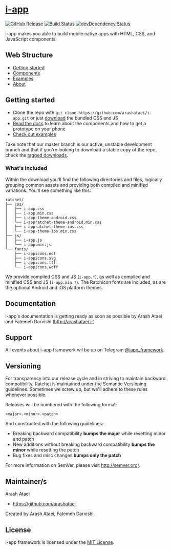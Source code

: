 # [i-app](http://iapp-framework.ir)
[![GitHub Release](https://img.shields.io/github/release/twbs/ratchet.svg)](https://github.com/twbs/ratchet/releases)
[![Build Status](https://img.shields.io/travis/twbs/ratchet/master.svg)](https://travis-ci.org/twbs/ratchet)
[![devDependency Status](https://img.shields.io/david/dev/twbs/ratchet.svg)](https://david-dm.org/twbs/ratchet#info=devDependencies)


i-app makes you able to build mobile native apps with HTML, CSS, and JavaScript components.

## Web Structure

- [Getting started](http://iapp-framework.ir/ia-v2.0/getting-started/)
- [Components](http://iapp-framework.ir/ia-v2.0/components)
- [Examples](http://iapp-framework.ir/ia-v2.0/examples)
- [About](http://iapp-framework.ir/ia-v2.0/about)

## Getting started

- Clone the repo with `git clone https://github.com/arashataei/i-app.git` or just [<a href="https://github.com/arashataei/i-app/archive/master.zip">download</a>](https://github.com/arashataei/i-app/archive/master.zip) the bundled CSS and JS
- [Read the docs](http://iapp-framework.ir/ia-v2.0/getting-started/) to learn about the components and how to get a prototype on your phone
- [Check out examples](http://iapp-framework.ir/examples/)

Take note that our master branch is our active, unstable development branch and that if you're looking to download a stable copy of the repo, check the [tagged downloads](https://github.com/arashataei/i-app/tags).

### What's included

Within the download you'll find the following directories and files, logically grouping common assets and providing both compiled and minified variations. You'll see something like this:

```
ratchet/
├── css/
│   ├── i-app.css
│   ├── i-app.min.css
│   ├── i-app-theme-android.css
│   └── i-appratchet-theme-android.min.css
│   ├── i-appratchet-theme-ios.css
│   └── i-app-theme-ios.min.css
├── js/
│   ├── i-app.js
│   └── i-app.min.js
└── fonts/
    ├── i-appicons.eot
    ├── i-appicons.svg
    ├── i-appicons.ttf
    └── i-appicons.woff
```

We provide compiled CSS and JS (`i-app.*`), as well as compiled and minified CSS and JS (`i-app.min.*`). The Ratchicon fonts are included, as are the optional Android and iOS platform themes.

## Documentation

i-app's documentation is getting ready as soon as possible by Arash Ataei and Fatemeh Darvishi (http://arashataei.ir)

## Support

All events about i-app framework wil be up on Telegram [@iapp_framework](https://t.me/iapp_framework).

## Versioning

For transparency into our release cycle and in striving to maintain backward compatibility, Ratchet is maintained under the Semantic Versioning guidelines. Sometimes we screw up, but we'll adhere to these rules whenever possible.

Releases will be numbered with the following format:

`<major>.<minor>.<patch>`

And constructed with the following guidelines:

- Breaking backward compatibility **bumps the major** while resetting minor and patch
- New additions without breaking backward compatibility **bumps the minor** while resetting the patch
- Bug fixes and misc changes **bumps only the patch**

For more information on SemVer, please visit <http://semver.org/>.

## Maintainer/s

Arash Ataei

- <https://github.com/arashataei>


Created by Arash Ataei, Fatemeh Darvishi.


## License

i-app framework is licensed under the [MIT License](http://opensource.org/licenses/MIT).
